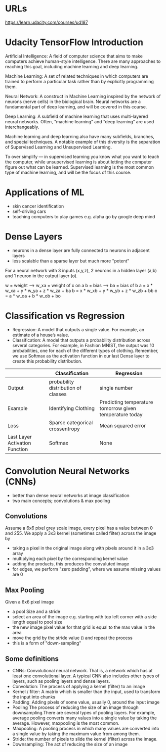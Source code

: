 # URLs
https://learn.udacity.com/courses/ud187


# Udacity TensorFlow Introduction
Artificial Intelligence: A field of computer science that aims to make computers achieve human-style intelligence. There are many approaches to reaching this goal, including machine learning and deep learning.

Machine Learning: A set of related techniques in which computers are trained to perform a particular task rather than by explicitly programming them.

Neural Network: A construct in Machine Learning inspired by the network of neurons (nerve cells) in the biological brain. Neural networks are a fundamental part of deep learning, and will be covered in this course.

Deep Learning: A subfield of machine learning that uses multi-layered neural networks. Often, “machine learning” and “deep learning” are used interchangeably.

Machine learning and deep learning also have many subfields, branches, and special techniques. A notable example of this diversity is the separation of Supervised Learning and Unsupervised Learning.

To over simplify — in supervised learning you know what you want to teach the computer, while unsupervised learning is about letting the computer figure out what can be learned. Supervised learning is the most common type of machine learning, and will be the focus of this course.


# Applications of ML
- skin cancer identification
- self-driving cars
- teaching computers to play games e.g. alpha go by google deep mind


# Dense Layers
- neurons in a dense layer are fully connected to neurons in adjacent layers
- less scalable than a sparse layer but much more "potent"

For a neural network with 3 inputs (x,y,z), 2 neurons in a hidden layer (a,b) and 1 neuron in the output layer (o).

w = weight --> w_xa = weight of x on a
b = bias --> ba = bias of b
a = x * w_xa + y * w_ya + z * w_za + ba
b = x * w_xb + y * w_yb + z * w_zb + bb
o = a * w_oa + b * w_ob + bo


# Classification vs Regression
- Regression: A model that outputs a single value. For example, an estimate of a house’s value.
- Classification: A model that outputs a probability distribution across several categories. For example, in Fashion MNIST, the output was 10 probabilities, one for each of the different types of clothing. Remember, we use Softmax as the activation function in our last Dense layer to create this probability distribution.

|                                | Classification                      | Regression                                              |
|--------------------------------|-------------------------------------|---------------------------------------------------------|
| Output                         | probability distribution of classes | single number                                           |
| Example                        | Identifying Clothing                | Predicting temperature tomorrow given temperature today |
| Loss                           | Sparse categorical crossentropy     | Mean squared error                                      |
| Last Layer Activation Function | Softmax                             | None                                                    |


# Convolution Neural Networks (CNNs)
- better than dense neural networks at image classification
- two main concepts; convolutions & max pooling

## Convolutions
Assume a 6x6 pixel grey scale image, every pixel has a value between 0 and 255.
We apply a 3x3 kernel (sometimes called filter) across the image by
- taking a pixel in the original image along with pixels around it in a 3x3 array
- multiplying each pixel by the corresponding kernel value
- adding the products, this produces the convuluted image
- for edges, we perform "zero padding", where we assume missing values are 0

## Max Pooling
Given a 6x6 pixel image
- a pool Size and a stride
- select an area of the image e.g. starting with top left corner with a side length equal to pool size
- the new image pixel value for that grid is equal to the max value in the area
- move the grid by the stride value () and repeat the process
- this is a form of "down-sampling"

## Some definitions
- CNNs: Convolutional neural network. That is, a network which has at least one convolutional layer. A typical CNN also includes other types of layers, such as pooling layers and dense layers.
- Convolution: The process of applying a kernel (filter) to an image
- Kernel / filter: A matrix which is smaller than the input, used to transform the input into chunks
- Padding: Adding pixels of some value, usually 0, around the input image
- Pooling The process of reducing the size of an image through downsampling.There are several types of pooling layers. For example, average pooling converts many values into a single value by taking the average. However, maxpooling is the most common.
- Maxpooling: A pooling process in which many values are converted into a single value by taking the maximum value from among them.
- Stride: the number of pixels to slide the kernel (filter) across the image.
- Downsampling: The act of reducing the size of an image